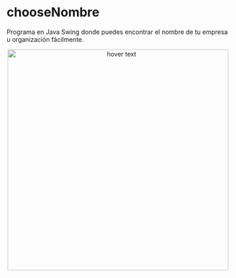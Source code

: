 # chooseNombre
Programa en Java Swing donde puedes encontrar el nombre de tu empresa u organización fácilmente.

<p align="center">
  <img src="https://i.gyazo.com/330b982735ddc7c0a652d8147a7404f3.png" width="500" title="hover text">
</p>
